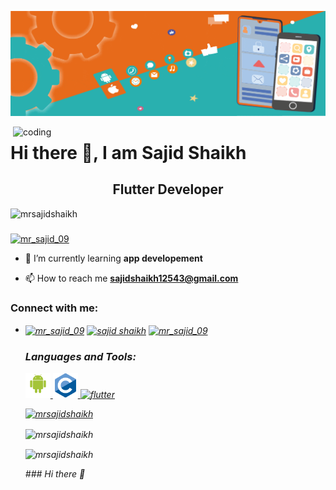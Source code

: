![flutter and app developement](https://github.com/mrsajidshaikh/mrsajidshaikh/blob/main/banner.gif.gif)

<img align="right" alt="coding" width="500" src="https://user-images.githubusercontent.com/74038190/241764371-9d0fd0c4-5c7f-4122-b884-64a1e1685d2d.gif">
<h1>Hi  there 👋, I am Sajid Shaikh</h1>
<h2 align="center">Flutter Developer</h2>

<p align="left"> <img src="https://komarev.com/ghpvc/?username=mrsajidshaikh&label=Profile%20views&color=0e75b6&style=flat" alt="mrsajidshaikh" /> </p>

<h3></h3>




<p align="left"> <a href="https://twitter.com/mr_sajid_09" target="blank"><img src="https://img.shields.io/twitter/follow/mr_sajid_09?logo=twitter&style=for-the-badge" alt="mr_sajid_09" /></a> </p>

- 🌱 I’m currently learning **app developement**

- 📫 How to reach me **sajidshaikh12543@gmail.com**

<h3 align="left">Connect with me:</h3>

<body>
  <ul>
    <li><a href="#"><i class="fa fa-twitter" aria-hidden="true> </i></a></li>
    <li><a href="#"><i class="fa fa-whatsapp" aria-hidden="true> </i></a></li>
    <li><a href="#"><i class="fa fa-youtube-play" aria-hidden="true> </i></a></li>
  </ul>
</body>


<p align="left">
<a href="https://twitter.com/mr_sajid_09" target="blank"><img align="center" src="https://raw.githubusercontent.com/rahuldkjain/github-profile-readme-generator/master/src/images/icons/Social/twitter.svg" alt="mr_sajid_09" height="30" width="40" /></a>
<a href="https://fb.com/sajid shaikh" target="blank"><img align="center" src="https://raw.githubusercontent.com/rahuldkjain/github-profile-readme-generator/master/src/images/icons/Social/facebook.svg" alt="sajid shaikh" height="30" width="40" /></a>
<a href="https://instagram.com/mr_sajid_09" target="blank"><img align="center" src="https://raw.githubusercontent.com/rahuldkjain/github-profile-readme-generator/master/src/images/icons/Social/instagram.svg" alt="mr_sajid_09" height="30" width="40" /></a>
</p>

<h3 align="left">Languages and Tools:</h3>
<p align="left"> <a href="https://developer.android.com" target="_blank" rel="noreferrer"> <img src="https://raw.githubusercontent.com/devicons/devicon/master/icons/android/android-original-wordmark.svg" alt="android" width="40" height="40"/> </a> <a href="https://www.cprogramming.com/" target="_blank" rel="noreferrer"> <img src="https://raw.githubusercontent.com/devicons/devicon/master/icons/c/c-original.svg" alt="c" width="40" height="40"/> </a> <a href="https://flutter.dev" target="_blank" rel="noreferrer"> <img src="https://www.vectorlogo.zone/logos/flutterio/flutterio-icon.svg" alt="flutter" width="60" height="60"/> </a> </p>

<p align="left"> <a href="https://github.com/ryo-ma/github-profile-trophy"><img src="https://github-profile-trophy.vercel.app/?username=mrsajidshaikh" alt="mrsajidshaikh" /></a> </p>

<p><img align="center" src="https://github-readme-stats.vercel.app/api/top-langs?username=mrsajidshaikh&show_icons=true&locale=en&layout=compact" alt="mrsajidshaikh" /></p>

<p><img align="center" src="https://github-readme-streak-stats.herokuapp.com/?user=mrsajidshaikh&" alt="mrsajidshaikh" /></p>
### Hi there 👋

<!--
**mrsajidshaikh/mrsajidshaikh** is a ✨ _special_ ✨ repository because its `README.md` (this file) appears on your GitHub profile.

Here are some ideas to get you started:

- 🔭 I’m currently working on ...
- 🌱 I’m currently learning ...
- 👯 I’m looking to collaborate on ...
- 🤔 I’m looking for help with ...
- 💬 Ask me about ...
- 📫 How to reach me: ...
- 😄 Pronouns: ...
- ⚡ Fun fact: ...
-->
